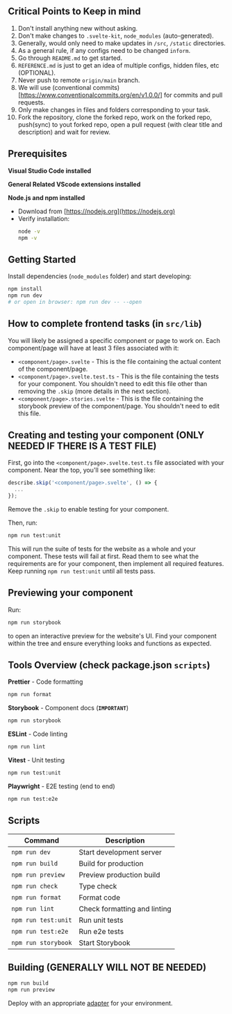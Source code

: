## Critical Points to Keep in mind

1. Don't install anything new without asking.
2. Don't make changes to `.svelte-kit`, `node_modules` (auto-generated).
3. Generally, would only need to make updates in `/src`, `/static` directories.
4. As a general rule, if any configs need to be changed `inform`.
5. Go through `README.md` to get started.
6. `REFERENCE.md` is just to get an idea of multiple configs, hidden files, etc (OPTIONAL).
7. Never push to remote `origin/main` branch.
8. We will use (conventional commits) [https://www.conventionalcommits.org/en/v1.0.0/] for commits and pull requests. 
9. Only make changes in files and folders corresponding to your task.
10. Fork the repository, clone the forked repo, work on the forked repo, push(sync) to yout forked repo,
open a pull request (with clear title and description) and wait for review.

## Prerequisites

**Visual Studio Code installed**

**General Related VScode extensions installed**

**Node.js and npm installed**
   - Download from [https://nodejs.org](https://nodejs.org)
   - Verify installation:
     ```bash
     node -v
     npm -v
     ```

## Getting Started

Install dependencies (`node_modules` folder) and start developing:

```bash
npm install
npm run dev
# or open in browser: npm run dev -- --open
```

## How to complete frontend tasks (in `src/lib`)

You will likely be assigned a specific component or page to work on. Each component/page will have at least 3 files associated with it:

- `<component/page>.svelte` - This is the file containing the actual content of the component/page.  
- `<component/page>.svelte.test.ts` - This is the file containing the tests for your component. You shouldn't need to edit this file other than removing the `.skip` (more details in the next section).  
- `<component/page>.stories.svelte` - This is the file containing the storybook preview of the component/page. You shouldn't need to edit this file.


## Creating and testing your component (ONLY NEEDED IF THERE IS A TEST FILE)

First, go into the `<component/page>.svelte.test.ts` file associated with your component. Near the top, you'll see something like:

```ts
describe.skip('<component/page>.svelte', () => {
  ...
});
````

Remove the `.skip` to enable testing for your component.

Then, run:

```bash
npm run test:unit
```

This will run the suite of tests for the website as a whole and your component. These tests will fail at first. Read them to see what the requirements are for your component, then implement all required features. Keep running `npm run test:unit` until all tests pass.

## Previewing your component

Run:

```bash
npm run storybook
```

to open an interactive preview for the website's UI. Find your component within the tree and ensure everything looks and functions as expected.


## Tools Overview (check package.json `scripts`)

**Prettier** - Code formatting
```bash
npm run format
```

**Storybook** - Component docs (**`IMPORTANT`**)
```bash
npm run storybook
```

**ESLint** - Code linting  
```bash
npm run lint
```

**Vitest** - Unit testing
```bash
npm run test:unit
```

**Playwright** - E2E testing (end to end)
```bash
npm run test:e2e
```

## Scripts

| Command | Description |
|---------|-------------|
| `npm run dev` | Start development server |
| `npm run build` | Build for production |
| `npm run preview` | Preview production build |
| `npm run check` | Type check |
| `npm run format` | Format code |
| `npm run lint` | Check formatting and linting |
| `npm run test:unit` | Run unit tests |
| `npm run test:e2e` | Run e2e tests |
| `npm run storybook` | Start Storybook |

## Building (GENERALLY WILL NOT BE NEEDED)

```bash
npm run build
npm run preview
```

Deploy with an appropriate [adapter](https://svelte.dev/docs/kit/adapters) for your environment.

